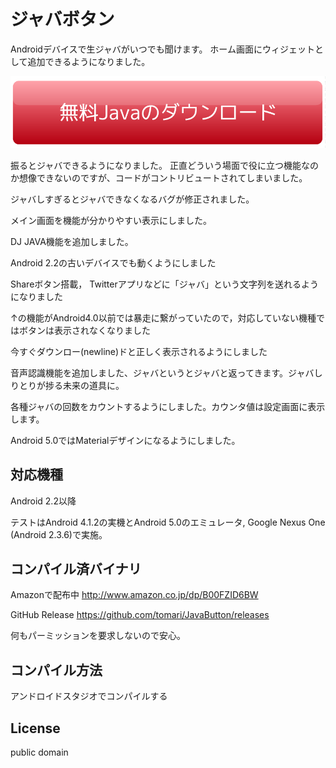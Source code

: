 # ジャバボタン

Androidデバイスで生ジャバがいつでも聞けます。
ホーム画面にウィジェットとして追加できるようになりました。

<img src="app/src/main/res/drawable-xxhdpi/dl_button.png" />

振るとジャバできるようになりました。
正直どういう場面で役に立つ機能なのか想像できないのですが、コードがコントリビュートされてしまいました。

ジャバしすぎるとジャバできなくなるバグが修正されました。

メイン画面を機能が分かりやすい表示にしました。

DJ JAVA機能を追加しました。

Android 2.2の古いデバイスでも動くようにしました

Shareボタン搭載， Twitterアプリなどに「ジャバ」という文字列を送れるようになりました

↑の機能がAndroid4.0以前では暴走に繋がっていたので，対応していない機種ではボタンは表示されなくなりました

今すぐダウンロー(newline)ドと正しく表示されるようにしました

音声認識機能を追加しました、ジャバというとジャバと返ってきます。ジャバしりとりが捗る未来の道具に。

各種ジャバの回数をカウントするようにしました。カウンタ値は設定画面に表示します。

Android 5.0ではMaterialデザインになるようにしました。

## 対応機種
Android 2.2以降

テストはAndroid 4.1.2の実機とAndroid 5.0のエミュレータ, Google Nexus One (Android 2.3.6)で実施。

## コンパイル済バイナリ
Amazonで配布中 http://www.amazon.co.jp/dp/B00FZID6BW

GitHub Release https://github.com/tomari/JavaButton/releases

何もパーミッションを要求しないので安心。

## コンパイル方法
アンドロイドスタジオでコンパイルする

## License
public domain

